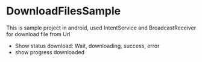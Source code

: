 # DownloadFilesSample
This is sample project in android, used IntentService and BroadcastReceiver for download file from Url
+ Show status download: Wait, downloading, success, error
+ show progress downloaded
